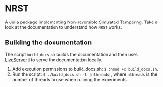 # NRST

A Julia package implementing Non-reversible Simulated Tempering. Take a look at the documentation to understand how `NRST` works.

## Building the documentation

The script `build_docs.sh` builds the documentation and then uses [LiveServer.jl](https://github.com/tlienart/LiveServer.jl) to serve the documentation locally.

1. Add execution permissions to build_docs.sh: `$ chmod +x build_docs.sh`.
2. Run the script: `$ ./build_docs.sh -t [nthreads]`, where `nthreads` is the number of threads to use when running the experiments.


